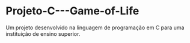 # Projeto-C---Game-of-Life
Um projeto desenvolvido na linguagem de programação em C para uma instituição de ensino superior.
